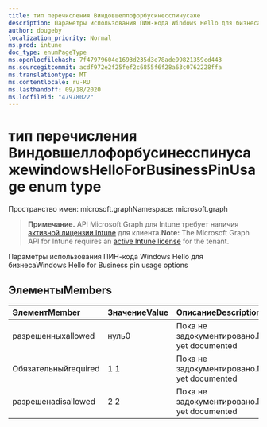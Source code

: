 ```yaml
---
title: тип перечисления Виндовшеллофорбусинесспинусаже
description: Параметры использования ПИН-кода Windows Hello для бизнеса
author: dougeby
localization_priority: Normal
ms.prod: intune
doc_type: enumPageType
ms.openlocfilehash: 7f47979604e1693d235d3e78ade99821359cd443
ms.sourcegitcommit: acdf972e2f25fef2c6855f6f28a63c0762228ffa
ms.translationtype: MT
ms.contentlocale: ru-RU
ms.lasthandoff: 09/18/2020
ms.locfileid: "47978022"
---
```

# <a name="windowshelloforbusinesspinusage-enum-type"></a><span data-ttu-id="9be69-103">тип перечисления Виндовшеллофорбусинесспинусаже</span><span class="sxs-lookup"><span data-stu-id="9be69-103">windowsHelloForBusinessPinUsage enum type</span></span>

<span data-ttu-id="9be69-104">Пространство имен: microsoft.graph</span><span class="sxs-lookup"><span data-stu-id="9be69-104">Namespace: microsoft.graph</span></span>

> <span data-ttu-id="9be69-105">**Примечание.** API Microsoft Graph для Intune требует наличия [активной лицензии Intune](https://go.microsoft.com/fwlink/?linkid=839381) для клиента.</span><span class="sxs-lookup"><span data-stu-id="9be69-105">**Note:** The Microsoft Graph API for Intune requires an [active Intune license](https://go.microsoft.com/fwlink/?linkid=839381) for the tenant.</span></span>

<span data-ttu-id="9be69-106">Параметры использования ПИН-кода Windows Hello для бизнеса</span><span class="sxs-lookup"><span data-stu-id="9be69-106">Windows Hello for Business pin usage options</span></span>

## <a name="members"></a><span data-ttu-id="9be69-107">Элементы</span><span class="sxs-lookup"><span data-stu-id="9be69-107">Members</span></span>
|<span data-ttu-id="9be69-108">Элемент</span><span class="sxs-lookup"><span data-stu-id="9be69-108">Member</span></span>|<span data-ttu-id="9be69-109">Значение</span><span class="sxs-lookup"><span data-stu-id="9be69-109">Value</span></span>|<span data-ttu-id="9be69-110">Описание</span><span class="sxs-lookup"><span data-stu-id="9be69-110">Description</span></span>|
|:---|:---|:---|
|<span data-ttu-id="9be69-111">разрешенных</span><span class="sxs-lookup"><span data-stu-id="9be69-111">allowed</span></span>|<span data-ttu-id="9be69-112">нуль</span><span class="sxs-lookup"><span data-stu-id="9be69-112">0</span></span>|<span data-ttu-id="9be69-113">Пока не задокументировано.</span><span class="sxs-lookup"><span data-stu-id="9be69-113">Not yet documented</span></span>|
|<span data-ttu-id="9be69-114">Обязательный</span><span class="sxs-lookup"><span data-stu-id="9be69-114">required</span></span>|<span data-ttu-id="9be69-115">1 </span><span class="sxs-lookup"><span data-stu-id="9be69-115">1</span></span>|<span data-ttu-id="9be69-116">Пока не задокументировано.</span><span class="sxs-lookup"><span data-stu-id="9be69-116">Not yet documented</span></span>|
|<span data-ttu-id="9be69-117">разрешена</span><span class="sxs-lookup"><span data-stu-id="9be69-117">disallowed</span></span>|<span data-ttu-id="9be69-118">2 </span><span class="sxs-lookup"><span data-stu-id="9be69-118">2</span></span>|<span data-ttu-id="9be69-119">Пока не задокументировано.</span><span class="sxs-lookup"><span data-stu-id="9be69-119">Not yet documented</span></span>|









